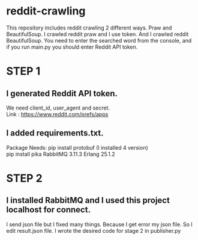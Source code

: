# reddit-crawling

This repository includes reddit crawling 2 different ways. Praw and BeautifulSoup. I crawled reddit praw and I use token. And I crawled reddit BeautifulSoup. 
You need to enter the searched word from the console, and if you run main.py you should enter Reddit API token. 



# STEP 1

## I generated Reddit API token. 
We need client_id, user_agent and secret.  
Link : https://www.reddit.com/prefs/apps  

## I added requirements.txt. 

Package Needs: 
pip install protobuf (I installed 4 version)  
pip install pika
RabbitMQ 3.11.3
Erlang 25.1.2

# STEP 2

## I installed RabbitMQ and I used this project localhost for connect.  

I send json file but I fixed many things. Because I get error my json file. So I edit result.json file. 
I wrote the desired code for stage 2 in publisher.py  



